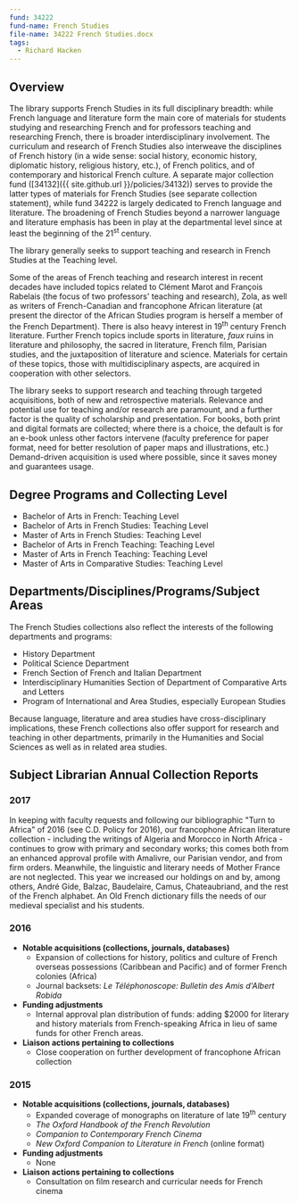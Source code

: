 ```yaml
---
fund: 34222
fund-name: French Studies
file-name: 34222 French Studies.docx
tags:
  - Richard Hacken
---
```


## Overview

The library supports French Studies in its full disciplinary breadth: while French language and literature form the main core of materials for students studying and researching French and for professors teaching and researching French, there is broader interdisciplinary involvement. The curriculum and research of French Studies also interweave the disciplines of French history (in a wide sense: social history, economic history, diplomatic history, religious history, etc.), of French politics, and of contemporary and historical French culture. A separate major collection fund ([34132]({{ site.github.url }}/policies/34132)) serves to provide the latter types of materials for French Studies (see separate collection statement), while fund 34222 is largely dedicated to French language and literature. The broadening of French Studies beyond a narrower language and literature emphasis has been in play at the departmental level since at least the beginning of the 21<sup>st</sup> century.

The library generally seeks to support teaching and research in French Studies at the Teaching level.

Some of the areas of French teaching and research interest in recent decades have included topics related to Clément Marot and François Rabelais (the focus of two professors' teaching and research), Zola, as well as writers of French-Canadian and francophone African literature (at present the director of the African Studies program is herself a member of the French Department). There is also heavy interest in 19<sup>th</sup> century French literature. Further French topics include sports in literature, _faux_ ruins in literature and philosophy, the sacred in literature, French film, Parisian studies, and the juxtaposition of literature and science. Materials for certain of these topics, those with multidisciplinary aspects, are acquired in cooperation with other selectors.

The library seeks to support research and teaching through targeted acquisitions, both of new and retrospective materials. Relevance and potential use for teaching and/<wbr>or research are paramount, and a further factor is the quality of scholarship and presentation. For books, both print and digital formats are collected; where there is a choice, the default is for an e-book unless other factors intervene (faculty preference for paper format, need for better resolution of paper maps and illustrations, etc.)  Demand-driven acquisition is used where possible, since it saves money and guarantees usage.

## Degree Programs and Collecting Level

- Bachelor of Arts in French: Teaching Level
- Bachelor of Arts in French Studies: Teaching Level
- Master of Arts in French Studies: Teaching Level
- Bachelor of Arts in French Teaching: Teaching Level
- Master of Arts in French Teaching: Teaching Level
- Master of Arts in Comparative Studies: Teaching Level

## Departments/<wbr>Disciplines/<wbr>Programs/<wbr>Subject Areas

The French Studies collections also reflect the interests of the following departments and programs:

- History Department
- Political Science Department
- French Section of French and Italian Department
- Interdisciplinary Humanities Section of Department of Comparative Arts and Letters
- Program of International and Area Studies, especially European Studies

Because language, literature and area studies have cross-disciplinary implications, these French collections also offer support for research and teaching in other departments, primarily in the Humanities and Social Sciences as well as in related area studies.

## Subject Librarian Annual Collection Reports

### 2017
In keeping with faculty requests and following our bibliographic "Turn to Africa" of 2016 (see C.D. Policy for 2016), our francophone African literature collection - including the writings of Algeria and Morocco in North Africa - continues to grow with primary and secondary works; this comes both from an enhanced approval profile with Amalivre, our Parisian vendor, and from firm orders. Meanwhile, the linguistic and literary needs of Mother France are not neglected. This year we increased our holdings on and by, among others, André Gide, Balzac, Baudelaire, Camus, Chateaubriand, and the rest of the French alphabet. An Old French dictionary fills the needs of our medieval specialist and his students.

### 2016
- **Notable acquisitions (collections, journals, databases)**
  - Expansion of collections for history, politics and culture of French overseas possessions (Caribbean and Pacific) and of former French colonies (Africa)
  - Journal backsets: _Le Téléphonoscope: Bulletin des Amis d'Albert Robida_
- **Funding adjustments**
  - Internal approval plan distribution of funds: adding $2000 for literary and history materials from French-speaking Africa in lieu of same funds for other French areas.
- **Liaison actions pertaining to collections**
  - Close cooperation on further development of francophone African collection

### 2015
- **Notable acquisitions (collections, journals, databases)**
  - Expanded coverage of monographs on literature of late 19<sup>th</sup> century
  - _The Oxford Handbook of the French Revolution_
  - _Companion to Contemporary French Cinema_
  - _New Oxford Companion to Literature in French_ (online format)
- **Funding adjustments**
  - None
- **Liaison actions pertaining to collections**
  - Consultation on film research and curricular needs for French cinema
